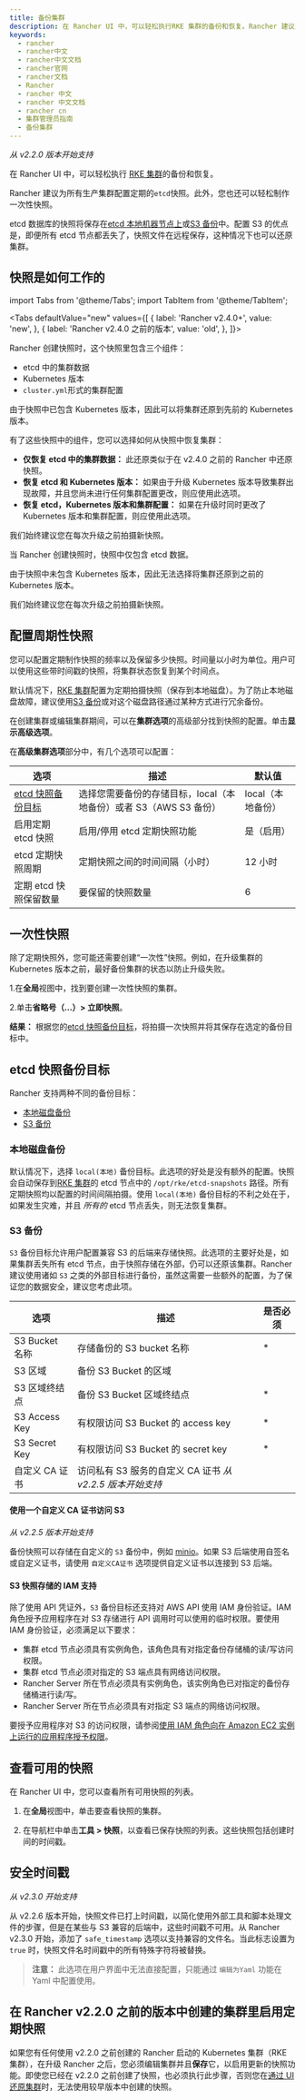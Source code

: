```yaml
---
title: 备份集群
description: 在 Rancher UI 中，可以轻松执行RKE 集群的备份和恢复。Rancher 建议为所有生产集群配置定期的`etcd`快照。此外，您也还可以轻松制作一次性快照。etcd 数据库的快照将保存在本地到 etcd 节点上或S3 备份中。配置 S3 的优点是，如果所有 etcd 节点都丢失了，因为快照在远程保存，所以在这种情况下也可以用于还原集群。
keywords:
  - rancher
  - rancher中文
  - rancher中文文档
  - rancher官网
  - rancher文档
  - Rancher
  - rancher 中文
  - rancher 中文文档
  - rancher cn
  - 集群管理员指南
  - 备份集群
---
```


_从 v2.2.0 版本开始支持_

在 Rancher UI 中，可以轻松执行 [RKE 集群](/docs/rancher2.5/cluster-provisioning/rke-clusters/_index)的备份和恢复。

Rancher 建议为所有生产集群配置定期的`etcd`快照。此外，您也还可以轻松制作一次性快照。

etcd 数据库的快照将保存在[etcd 本地机器节点上](#本地磁盘备份)或[S3 备份](#s3-备份)中。配置 S3 的优点是，即便所有 etcd 节点都丢失了，快照文件在远程保存，这种情况下也可以还原集群。

## 快照是如何工作的

import Tabs from '@theme/Tabs';
import TabItem from '@theme/TabItem';

<Tabs
defaultValue="new"
values={[
{ label: 'Rancher v2.4.0+', value: 'new', },
{ label: 'Rancher v2.4.0 之前的版本', value: 'old', },
]}>

<TabItem value="new">

Rancher 创建快照时，这个快照里包含三个组件：

- etcd 中的集群数据
- Kubernetes 版本
- `cluster.yml`形式的集群配置

由于快照中已包含 Kubernetes 版本，因此可以将集群还原到先前的 Kubernetes 版本。

有了这些快照中的组件，您可以选择如何从快照中恢复集群：

- **仅恢复 etcd 中的集群数据：** 此还原类似于在 v2.4.0 之前的 Rancher 中还原快照。
- **恢复 etcd 和 Kubernetes 版本：** 如果由于升级 Kubernetes 版本导致集群出现故障，并且您尚未进行任何集群配置更改，则应使用此选项。
- **恢复 etcd，Kubernetes 版本和集群配置：** 如果在升级时同时更改了 Kubernetes 版本和集群配置，则应使用此选项。

我们始终建议您在每次升级之前拍摄新快照。

</TabItem>

<TabItem value="old">

当 Rancher 创建快照时，快照中仅包含 etcd 数据。

由于快照中未包含 Kubernetes 版本，因此无法选择将集群还原到之前的 Kubernetes 版本。

我们始终建议您在每次升级之前拍摄新快照。

</TabItem>

</Tabs>

## 配置周期性快照

您可以配置定期制作快照的频率以及保留多少快照。时间量以小时为单位。用户可以使用这些带时间戳的快照，将集群状态恢复到某个时间点。

默认情况下，[RKE 集群](/docs/rancher2.5/cluster-provisioning/rke-clusters/_index)配置为定期拍摄快照（保存到本地磁盘）。为了防止本地磁盘故障，建议使用[S3 备份](#s3-备份)或对这个磁盘路径通过某种方式进行冗余备份。

在创建集群或编辑集群期间，可以在**集群选项**的高级部分找到快照的配置。单击**显示高级选项**。

在**高级集群选项**部分中，有几个选项可以配置：

| 选项                                    | 描述                                                              | 默认值            |
| --------------------------------------- | ----------------------------------------------------------------- | ----------------- |
| [etcd 快照备份目标](#etcd-快照备份目标) | 选择您需要备份的存储目标，local（本地备份）或者 S3（AWS S3 备份） | local（本地备份） |
| 启用定期 etcd 快照                      | 启用/停用 etcd 定期快照功能                                       | 是（启用）        |
| etcd 定期快照周期                       | 定期快照之间的时间间隔（小时）                                    | 12 小时           |
| 定期 etcd 快照保留数量                  | 要保留的快照数量                                                  | 6                 |

## 一次性快照

除了定期快照外，您可能还需要创建“一次性”快照。例如，在升级集群的 Kubernetes 版本之前，最好备份集群的状态以防止升级失败。

1.在**全局**视图中，找到要创建一次性快照的集群。

2.单击**省略号（...）> 立即快照**。

**结果：** 根据您的[etcd 快照备份目标](#etcd-快照备份目标)，将拍摄一次快照并将其保存在选定的备份目标中。

## etcd 快照备份目标

Rancher 支持两种不同的备份目标：

- [本地磁盘备份](#本地磁盘备份)
- [S3 备份](#s3-备份)

### 本地磁盘备份

默认情况下，选择 `local(本地)` 备份目标。此选项的好处是没有额外的配置。快照会自动保存到[RKE 集群](/docs/rancher2.5/cluster-provisioning/rke-clusters/_index)的 etcd 节点中的 `/opt/rke/etcd-snapshots` 路径。所有定期快照均以配置的时间间隔拍摄。使用 `local(本地)` 备份目标的不利之处在于，如果发生灾难，并且 _所有的_ etcd 节点丢失，则无法恢复集群。

### S3 备份

`S3` 备份目标允许用户配置兼容 S3 的后端来存储快照。此选项的主要好处是，如果集群丢失所有 etcd 节点，由于快照存储在外部，仍可以还原该集群。Rancher 建议使用诸如 `S3` 之类的外部目标进行备份，虽然这需要一些额外的配置，为了保证您的数据安全，建议您考虑此项。

| 选项           | 描述                                                      | 是否必须 |
| -------------- | --------------------------------------------------------- | -------- |
| S3 Bucket 名称 | 存储备份的 S3 bucket 名称                                 | \*       |
| S3 区域        | 备份 S3 Bucket 的区域                                     |          |
| S3 区域终结点  | 备份 S3 Bucket 区域终结点                                 | \*       |
| S3 Access Key  | 有权限访问 S3 Bucket 的 access key                        | \*       |
| S3 Secret Key  | 有权限访问 S3 Bucket 的 secret key                        | \*       |
| 自定义 CA 证书 | 访问私有 S3 服务的自定义 CA 证书 _从 v2.2.5 版本开始支持_ |          |

#### 使用一个自定义 CA 证书访问 S3

_从 v2.2.5 版本开始支持_

备份快照可以存储在自定义的 `S3` 备份中，例如 [minio](https://min.io/)。如果 S3 后端使用自签名或自定义证书，请使用 `自定义CA证书` 选项提供自定义证书以连接到 S3 后端。

#### S3 快照存储的 IAM 支持

除了使用 API 凭证外，`S3` 备份目标还支持对 AWS API 使用 IAM 身份验证。IAM 角色授予应用程序在对 S3 存储进行 API 调用时可以使用的临时权限。要使用 IAM 身份验证，必须满足以下要求：

- 集群 etcd 节点必须具有实例角色，该角色具有对指定备份存储桶的读/写访问权限。
- 集群 etcd 节点必须对指定的 S3 端点具有网络访问权限。
- Rancher Server 所在节点必须具有实例角色，该实例角色已对指定的备份存储桶进行读/写。
- Rancher Server 所在节点必须具有对指定 S3 端点的网络访问权限。

要授予应用程序对 S3 的访问权限，请参阅[使用 IAM 角色向在 Amazon EC2 实例上运行的应用程序授予权限](https://docs.aws.amazon.com/IAM/latest/UserGuide/id_roles_use_switch-role-ec2.html)。

## 查看可用的快照

在 Rancher UI 中，您可以查看所有可用快照的列表。

1. 在**全局**视图中，单击要查看快照的集群。

2. 在导航栏中单击**工具 > 快照**，以查看已保存快照的列表。这些快照包括创建时间的时间戳。

## 安全时间戳

_从 v2.3.0 开始支持_

从 v2.2.6 版本开始，快照文件已打上时间戳，以简化使用外部工具和脚本处理文件的步骤，但是在某些与 S3 兼容的后端中，这些时间戳不可用。从 Rancher v2.3.0 开始，添加了 `safe_timestamp` 选项以支持兼容的文件名。当此标志设置为 `true` 时，快照文件名时间戳中的所有特殊字符将被替换。

> **注意：** 此选项在用户界面中无法直接配置，只能通过 `编辑为Yaml` 功能在 Yaml 中配置使用。

## 在 Rancher v2.2.0 之前的版本中创建的集群里启用定期快照

如果您有任何使用 v2.2.0 之前创建的 Rancher 启动的 Kubernetes 集群（RKE 集群），在升级 Rancher 之后，您必须编辑集群并且**保存**它，以启用更新的快照功能。即使您已经在 v2.2.0 之前创建了快照，也必须执行此步骤，否则您在[通过 UI 还原集群](/docs/rancher2.5/cluster-admin/restoring-etcd/_index)时，无法使用较早版本中创建的快照。
